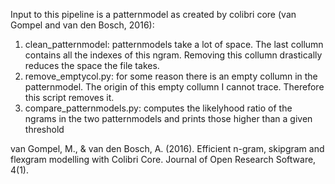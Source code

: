 Input to this pipeline is a patternmodel as created by colibri core (van Gompel and van den Bosch, 2016):

1. clean_patternmodel: patternmodels take a lot of space. The last collumn contains all the indexes of this ngram. Removing this collumn drastically reduces the space the file takes.
2. remove_emptycol.py: for some reason there is an empty collumn in the patternmodel. The origin of this empty collumn I cannot trace. Therefore this script removes it.
3. compare_patternmodels.py: computes the likelyhood ratio of the ngrams in the two patternmodels and prints those higher than a given threshold


van Gompel, M., & van den Bosch, A. (2016). Efficient n-gram, skipgram and flexgram modelling with Colibri Core. Journal of Open Research Software, 4(1).
